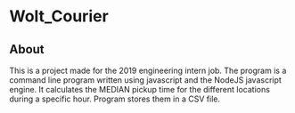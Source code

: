 # Wolt_Courier

## About
This is a project made for the 2019 engineering intern job. The program is a command line program written using javascript and the NodeJS javascript engine.
It calculates the MEDIAN pickup time for the different locations during a specific hour. Program stores them in a CSV file.

